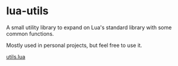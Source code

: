 # lua-utils
A small utility library to expand on Lua's standard library with some common functions.

Mostly used in personal projects, but feel free to use it.

[utils.lua](https://github.com/ief015/lua-utils/blob/main/utils.lua)
